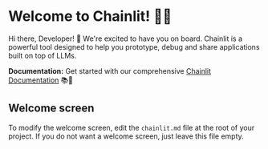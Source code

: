 # Welcome to Chainlit! 🚀🤖

Hi there, Developer! 👋 We're excited to have you on board. Chainlit is a powerful tool designed to help you prototype, debug and share applications built on top of LLMs.

**Documentation:** Get started with our comprehensive [Chainlit Documentation](https://docs.chainlit.io) 📚💬

## Welcome screen

To modify the welcome screen, edit the `chainlit.md` file at the root of your project. If you do not want a welcome screen, just leave this file empty.
